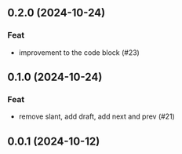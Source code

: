 ## 0.2.0 (2024-10-24)

### Feat

- improvement to the code block (#23)

## 0.1.0 (2024-10-24)

### Feat

- remove slant, add draft, add next and prev (#21)

## 0.0.1 (2024-10-12)
